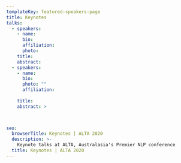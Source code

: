 ```yaml
---
templateKey: featured-speakers-page
title: Keynotes
talks:
  - speakers:
    - name: 
      bio: 
      affiliation: 
      photo: 
    title: 
    abstract: 
  - speakers:
    - name: 
      bio: 
      photo: ""
      affiliation: 
      
    title: 
    abstract: >

     

seo:
  browserTitle: Keynotes | ALTA 2020
  description: >-
    Keynote talks at ALTA, Australasia's Premier NLP conference
  title: Keynotes | ALTA 2020
---
```


